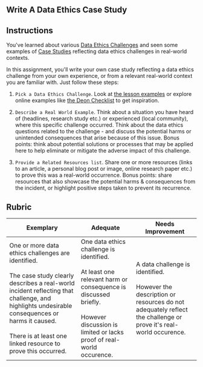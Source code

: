 ## Write A Data Ethics Case Study

## Instructions

You've learned about various [Data Ethics Challenges](README.md#2-ethics-challenges) and seen some examples of [Case Studies](README.md#3-case-studies) reflecting data ethics challenges in real-world contexts.

In this assignment, you'll write your own case study reflecting a data ethics challenge from your own experience, or from a relevant real-world context you are familiar with. Just follow these steps:

1. `Pick a Data Ethics Challenge`. Look at [the lesson examples](README.md#2-ethics-challenges) or explore online examples like [the Deon Checklist](https://deon.drivendata.org/examples/) to get inspiration.

2. `Describe a Real World Example`. Think about a situation you have heard of (headlines, research study etc.) or experienced (local community), where this specific challenge occurred. Think about the data ethics questions related to the challenge - and discuss the potential harms or unintended consequences that arise because of this issue. Bonus points: think about potential solutions or processes that may be applied here to help eliminate or mitigate the adverse impact of this challenge.

3. `Provide a Related Resources list`. Share one or more resources (links to an article, a personal blog post or image, online research paper etc.) to prove this was a real-world occurrence. Bonus points: share resources that also showcase the potential harms & consequences from the incident, or highlight positive steps taken to prevent its recurrence.



## Rubric

Exemplary | Adequate | Needs Improvement
--- | --- | -- |
One or more data ethics challenges are identified. <br/> <br/> The case study clearly describes a real-world incident reflecting that challenge, and highlights undesirable consequences or harms it caused. <br/><br/> There is at least one linked resource to prove this occurred. | One data ethics challenge is identified. <br/><br/> At least one relevant harm or consequence is discussed briefly. <br/><br/> However discussion is limited or lacks proof of real-world occurence. | A data challenge is identified. <br/><br/> However the description or resources do not adequately reflect the challenge or prove it's real-world occurence. |
